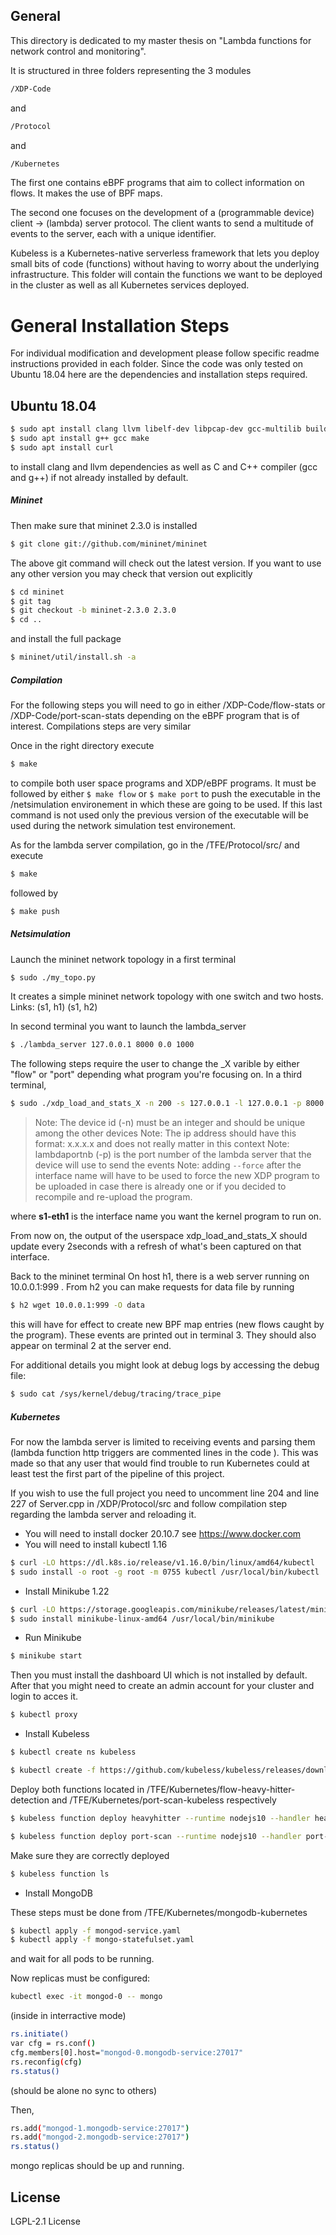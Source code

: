 ## General
This directory is dedicated to my master thesis on "Lambda functions for network control and monitoring". 

It is structured in three folders representing the 3 modules 

```sh
/XDP-Code 
```

and
```sh
/Protocol
```

and 

```sh
/Kubernetes
```


The first one contains eBPF programs that aim to collect information on flows. It makes the use of BPF maps.

The second one focuses on the development of a (programmable device) client -> (lambda) server protocol. The client wants to send a multitude of events to the server, each with a unique identifier.

Kubeless is a Kubernetes-native serverless framework that lets you deploy small bits of code (functions) without having to worry about the underlying infrastructure. This folder will contain the functions we want to be deployed in the cluster as well as all Kubernetes services deployed.

# General Installation Steps

For individual modification and development please follow specific readme instructions provided in each folder.
Since the code was only tested on Ubuntu 18.04 here are the dependencies and installation steps required.

## Ubuntu 18.04

```sh
$ sudo apt install clang llvm libelf-dev libpcap-dev gcc-multilib build-essential
$ sudo apt install g++ gcc make
$ sudo apt install curl
```
to install clang and llvm dependencies as well as C and C++ compiler (gcc and g++) if not already installed by default.


##### Mininet
Then make sure that mininet 2.3.0 is installed


```sh
$ git clone git://github.com/mininet/mininet
```

The above git command will check out the latest version. If you want to use any other version you may check that version out explicitly

```sh
$ cd mininet
$ git tag
$ git checkout -b mininet-2.3.0 2.3.0
$ cd ..
```

and install the full package 

```sh
$ mininet/util/install.sh -a
```

##### Compilation

For the following steps you will need to go in either /XDP-Code/flow-stats or /XDP-Code/port-scan-stats depending on the eBPF program that is of interest. Compilations steps are very similar

Once in the right directory execute
```sh
$ make 
```
to compile both user space programs and XDP/eBPF programs. It must be followed by either
 ``` $ make flow ``` or  ``` $ make port ```
to push the executable in the /netsimulation environement in which these are going to be used. If this last command is not used only the previous version of the executable will be used during the network simulation test environement.


As for the lambda server compilation, go in the /TFE/Protocol/src/ and execute
```sh
$ make 
```

followed by 
```sh
$ make push
```

##### Netsimulation

Launch the mininet network topology in a first terminal 

```sh
$ sudo ./my_topo.py
```
It creates a simple mininet network topology with one switch and two hosts. Links: (s1, h1) (s1, h2)

In second terminal you want to launch the lambda_server
```sh
$ ./lambda_server 127.0.0.1 8000 0.0 1000
```

The following steps require the user to change the _X varible by either "flow" or "port" depending what program you're focusing on. 
In a third terminal,
```sh
$ sudo ./xdp_load_and_stats_X -n 200 -s 127.0.0.1 -l 127.0.0.1 -p 8000 --dev s1-eth1
```
> Note: The device id (-n) must be an integer and should be unique among the other devices
> Note: The ip address should have this format: x.x.x.x and does not really matter in this context
> Note: lambdaportnb (-p) is the port number of the lambda server that the device will use to send the events
> Note: adding `--force` after the interface name will have to be used to force the new XDP program to be uploaded in case there is already one or if you decided to recompile and re-upload the program.

where **s1-eth1** is the interface name you want the kernel program to run on.

From now on, the output of the userspace xdp_load_and_stats_X should 
update every 2seconds with a refresh of what's been captured on that interface.


Back to the mininet terminal
On host h1, there is a web server running on 10.0.0.1:999 . From h2 you can make requests for data file by running
```sh
$ h2 wget 10.0.0.1:999 -O data
```
this will have for effect to create new BPF map entries (new flows caught by the program). These events are printed out in terminal 3. They should also appear on terminal 2 at the server end.

For additional details you might look at debug logs by accessing the debug file:

```sh
$ sudo cat /sys/kernel/debug/tracing/trace_pipe 
```

##### Kubernetes

For now the lambda server is limited to receiving events and parsing them (lambda function http triggers are commented lines in the code ). This was made so that any user that would find trouble to run Kubernetes could at least test the first part of the pipeline of this project.

If you wish to use the full project you need to uncomment line 204 and line 227 of Server.cpp in /XDP/Protocol/src
and follow compilation step regarding the lambda server and reloading it.

-  You will need to install docker 20.10.7 see https://www.docker.com
-  You will need to install kubectl 1.16

```sh
$ curl -LO https://dl.k8s.io/release/v1.16.0/bin/linux/amd64/kubectl
$ sudo install -o root -g root -m 0755 kubectl /usr/local/bin/kubectl
```
- Install Minikube 1.22

```sh
$ curl -LO https://storage.googleapis.com/minikube/releases/latest/minikube-linux-amd64
$ sudo install minikube-linux-amd64 /usr/local/bin/minikube
```

- Run Minikube

```sh
$ minikube start
```
Then you must install the dashboard UI which is not installed by default.
After that you might need to create an admin account for your cluster and login to acces it.

```sh
$ kubectl proxy
```

- Install Kubeless

```sh
$ kubectl create ns kubeless
```

```sh
$ kubectl create -f https://github.com/kubeless/kubeless/releases/download/v1.0.8/kubeless-v1.0.8.yaml
```

Deploy both functions located in /TFE/Kubernetes/flow-heavy-hitter-detection and /TFE/Kubernetes/port-scan-kubeless respectively

```sh
$ kubeless function deploy heavyhitter --runtime nodejs10 --handler heavyhitter.heavyhitter --dependencies package.json --from-file heavyhitter.js

$ kubeless function deploy port-scan --runtime nodejs10 --handler port-scan.portscan --dependencies package.json --from-file port-scan.js
```

Make sure they are correctly deployed
```sh
$ kubeless function ls
```


- Install MongoDB

These steps must be done from /TFE/Kubernetes/mongodb-kubernetes

```sh
$ kubectl apply -f mongod-service.yaml
$ kubectl apply -f mongo-statefulset.yaml
```

and wait for all pods to be running.

Now replicas must be configured:


```sh
kubectl exec -it mongod-0 -- mongo
```
(inside in interractive mode)

```sh
rs.initiate()
var cfg = rs.conf()
cfg.members[0].host="mongod-0.mongodb-service:27017"
rs.reconfig(cfg)
rs.status() 
```

(should be alone no sync to others)

Then,
```sh
rs.add("mongod-1.mongodb-service:27017")
rs.add("mongod-2.mongodb-service:27017")
rs.status()

```

mongo replicas should be up and running.




## License

LGPL-2.1 License 

[//]: # 
